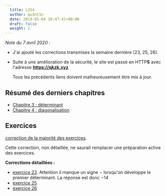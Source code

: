 ```yaml
---
  title: L2S4
  author: qu3nt1n
  date: 2019-05-04 10:47:41+00:00
  draft: false
  weight: 2
---
```


_Note du 7 avril 2020_ :

* J'ai ajouté les corrections transmises la semaine dernière (23, 25, 26).
* Suite à une amélioration de la sécurité, le site est passé en HTTP**S** avec l'adresse **https://qkzk.xyz**

    Tous les précédents liens doivent malheureusement être mis à jour.


## Résumé des derniers chapitres

* [Chapitre 3 : déterminant](/uploads/maths/divers/resume_cours_determinant.pdf)
* [Chapitre 4 : diagonalisation](/uploads/maths/divers/resume_chap4.pdf)

## Exercices

[correction de la majorité des exercices](/uploads/maths/divers/correction_exos.pdf).


Cette correction, non détaillée, ne saurait remplacer une préparation active des
exercices.


**Corrections détaillées :**

* [exercice 23](/uploads/maths/divers/correction23.pdf). Attention il manque un signe $-$ lorsqu'on développe le premier déterminant. La réponse est donc $-14$
* [exercice 25](/uploads/maths/divers/correction25.pdf)
* [exercice 26](/uploads/maths/divers/correction26.pdf)
